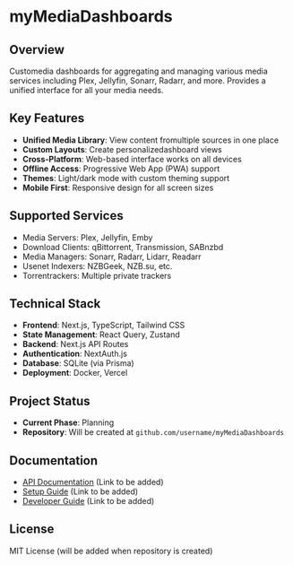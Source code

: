 # myMediaDashboards

## Overview
Customedia dashboards for aggregating and managing various media services including Plex, Jellyfin, Sonarr, Radarr, and more. Provides a unified interface for all your media needs.

## Key Features
- **Unified Media Library**: View content fromultiple sources in one place
- **Custom Layouts**: Create personalizedashboard views
- **Cross-Platform**: Web-based interface works on all devices
- **Offline Access**: Progressive Web App (PWA) support
- **Themes**: Light/dark mode with custom theming support
- **Mobile First**: Responsive design for all screen sizes

## Supported Services
- Media Servers: Plex, Jellyfin, Emby
- Download Clients: qBittorrent, Transmission, SABnzbd
- Media Managers: Sonarr, Radarr, Lidarr, Readarr
- Usenet Indexers: NZBGeek, NZB.su, etc.
- Torrentrackers: Multiple private trackers

## Technical Stack
- **Frontend**: Next.js, TypeScript, Tailwind CSS
- **State Management**: React Query, Zustand
- **Backend**: Next.js API Routes
- **Authentication**: NextAuth.js
- **Database**: SQLite (via Prisma)
- **Deployment**: Docker, Vercel

## Project Status
- **Current Phase**: Planning
- **Repository**: Will be created at `github.com/username/myMediaDashboards`

## Documentation
- [API Documentation](#) (Link to be added)
- [Setup Guide](#) (Link to be added)
- [Developer Guide](#) (Link to be added)

## License
MIT License (will be added when repository is created)



